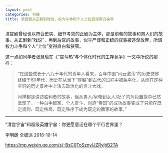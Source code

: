 ```yaml
---
layout: post
categories: 书摘
title: 清宫剧从正剧到戏说，权力斗争和个人上位变得直白狭窄
---
```


清宫剧曾经也以符合史实、细节考究的正剧为主体，那是前朝的故事和男人们的故事。从正剧到“戏说”，再到后宫的故事，似乎严谨和正统的叙事被逐渐放弃，所谓权力斗争和个人“上位”变得直白和狭窄。

这一点如同学者张慧瑜在《“宫斗热”与个体化时代的生存竞争》一文中所说的那样：

>“在这些成长于八九十年代的青年人看来，百年中国“风云激荡”的历史仿佛终结于80年代，历史在从当下“穿越”到古代的过程中被扁平化，从而在这种空洞的历史景片中上演去政治化的宫斗大戏。
>
>同样都是讲述胜利者的故事，但从男人/皇帝到女人/妃子的角色置换中已然呈现了，一种白手起家、个人奋斗、创造“帝国”的成功故事变成了只能在既定规则、既定格局、既定秩序下成为既定的赢家的故事。”

---

“清宫宇宙”和超级英雄宇宙：你更愿意活在哪个平行世界里？

李明朗 全媒派 2018-10-14

https://mp.weixin.qq.com/s/-BsC0ToSznyIJZRyjhB2TA